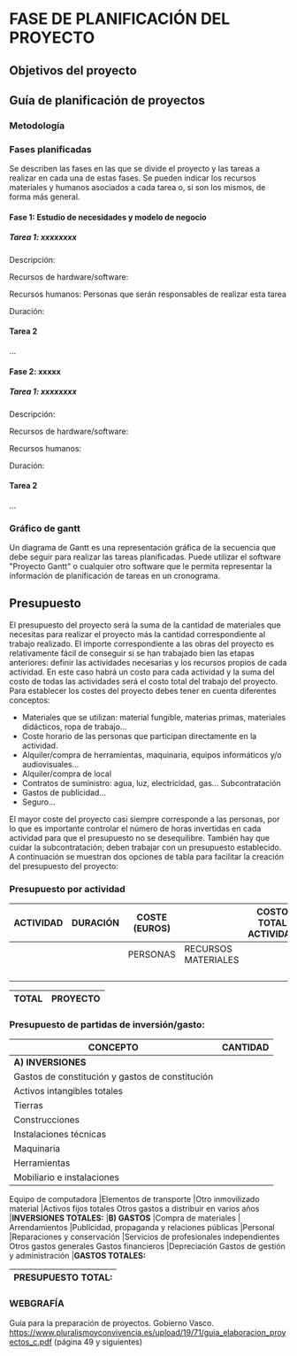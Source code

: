 # FASE DE PLANIFICACIÓN DEL PROYECTO

## Objetivos del proyecto

## Guía de planificación de proyectos

### Metodología


### Fases planificadas

Se describen las fases en las que se divide el proyecto y las tareas a realizar en cada una de estas fases.
Se pueden indicar los recursos materiales y humanos asociados a cada tarea o, si son los mismos, de forma más general.

#### Fase 1: Estudio de necesidades y modelo de negocio

##### Tarea 1: xxxxxxxx

Descripción:

Recursos de hardware/software:

Recursos humanos: Personas que serán responsables de realizar esta tarea

Duración:

#### Tarea 2
...

#### Fase 2: xxxxx

##### Tarea 1: xxxxxxxx

Descripción:

Recursos de hardware/software:

Recursos humanos:

Duración:

#### Tarea 2
...

### Gráfico de gantt
Un diagrama de Gantt es una representación gráfica de la secuencia que debe seguir para realizar las tareas planificadas. Puede utilizar el software "Proyecto Gantt" o cualquier otro software que le permita representar la información de planificación de tareas en un cronograma.

## Presupuesto
El presupuesto del proyecto será la suma de la cantidad de materiales que necesitas para realizar el proyecto más la cantidad correspondiente al trabajo realizado.
El importe correspondiente a las obras del proyecto es relativamente fácil de conseguir si se han trabajado bien las etapas anteriores: definir las actividades necesarias y los recursos propios de cada actividad. En este caso habrá un costo para cada actividad y la suma del costo de todas las actividades será el costo total del trabajo del proyecto.
Para establecer los costes del proyecto debes tener en cuenta diferentes conceptos:
- Materiales que se utilizan: material fungible, materias primas, materiales didácticos, ropa de trabajo…
- Coste horario de las personas que participan directamente en la actividad.
- Alquiler/compra de herramientas, maquinaria, equipos informáticos y/o audiovisuales...
- Alquiler/compra de local
- Contratos de suministro: agua, luz, electricidad, gas... Subcontratación
- Gastos de publicidad...
- Seguro...

El mayor coste del proyecto casi siempre corresponde a las personas, por lo que es importante controlar el número de horas invertidas en cada actividad para que el presupuesto no se desequilibre. También hay que cuidar la subcontratación; deben trabajar con un presupuesto establecido.
 A continuación se muestran dos opciones de tabla para facilitar la creación del presupuesto del proyecto:

### Presupuesto por actividad

| ACTIVIDAD | DURACIÓN | COSTE (EUROS) | | COSTO TOTAL ACTIVIDAD |
|--|--|--|--|--|
| | | PERSONAS|RECURSOS MATERIALES|
|||||
|||||
|||||
|||||

| TOTAL | PROYECTO |
| -- | -- |

### Presupuesto de partidas de inversión/gasto:

| CONCEPTO | CANTIDAD|
|--|--|
|**A) INVERSIONES**
|Gastos de constitución y gastos de constitución
|Activos intangibles totales
|Tierras
|Construcciones
|Instalaciones técnicas
| Maquinaria
|Herramientas
|Mobiliario e instalaciones
Equipo de computadora
|Elementos de transporte
|Otro inmovilizado material
|Activos fijos totales
Otros gastos a distribuir en varios años
|**INVERSIONES TOTALES:**
|**B) GASTOS**
|Compra de materiales
| Arrendamientos
|Publicidad, propaganda y relaciones públicas
|Personal
|Reparaciones y conservación
|Servicios de profesionales independientes
Otros gastos generales
Gastos financieros
|Depreciación
Gastos de gestión y administración
|**GASTOS TOTALES:**

|PRESUPUESTO TOTAL:
|--|

### WEBGRAFÍA
Guía para la preparación de proyectos. Gobierno Vasco.
https://www.pluralismoyconvivencia.es/upload/19/71/guia_elaboracion_proyectos_c.pdf (página 49 y siguientes)

